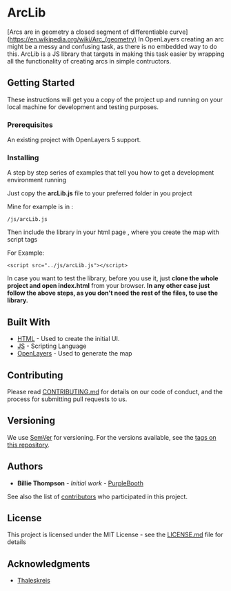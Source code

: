 # ArcLib

 [Arcs are in geometry a closed segment of differentiable curve](https://en.wikipedia.org/wiki/Arc_(geometry)
In OpenLayers creating an arc might be a messy and confusing task, as there is no embedded way to do this.
ArcLib is a JS library that targets in making this task easier by wrapping all the functionality of creating arcs
in simple contructors.


## Getting Started

These instructions will get you a copy of the project up and running on your local machine 
for development and testing purposes.

### Prerequisites

An existing project with OpenLayers 5 support.

### Installing

A step by step series of examples that tell you how to get a development environment running

Just copy the **arcLib.js** file to your preferred folder in you project

Mine for example is in  :

```
/js/arcLib.js
```

Then include the library in your html page , where you create the map with script tags

For Example: 
```
<script src="../js/arcLib.js"></script>
```

In case you want to test the library, before you use it, just **clone the whole project and
open index.html** from your browser. **In any other case just follow the above steps, as you 
don't need the rest of the files, to use the library.**

## Built With

* [HTML](https://en.wikipedia.org/wiki/HTML) - Used to create the initial UI.
* [JS](https://en.wikipedia.org/wiki/JavaScript) - Scripting Language
* [OpenLayers](https://openlayers.org/) - Used to generate the map

## Contributing

Please read [CONTRIBUTING.md](https://gist.github.com/PurpleBooth/b24679402957c63ec426) for details on our code of conduct, and the process for submitting pull requests to us.

## Versioning

We use [SemVer](http://semver.org/) for versioning. For the versions available, see the [tags on this repository](https://github.com/your/project/tags). 

## Authors

* **Billie Thompson** - *Initial work* - [PurpleBooth](https://github.com/PurpleBooth)

See also the list of [contributors](https://github.com/your/project/contributors) who participated in this project.

## License

This project is licensed under the MIT License - see the [LICENSE.md](LICENSE.md) file for details

## Acknowledgments

* [Thaleskreis](http://gis.ibbeck.de/ginfo/apps/OLExamples/OL29/Thaleskreis/thaleskreis.asp)


